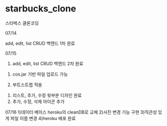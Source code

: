 # starbucks_clone
스타벅스 클론코딩

07/14

add, edit, list CRUD 백엔드 1차 완료

07/15

1. add, edit, list CRUD 백엔드 2차 완료
  1) cos.jar 기반 파일 업로드 가능
 
2. 부트스트랩 적용
  1) 리스트, 추가, 수정 윗부분 디자인 완료
  2) 추가, 수정, 삭제 아이콘 추가

07/16
  1)데이터 베이스 heroku의 cleanDB로 교체
  2)사진 변경 기능 구현
  3)직관성 있게 파일 이름 변경
  4)heroku 배포 완료
